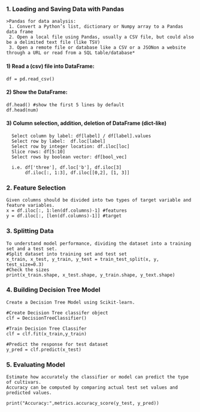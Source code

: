 ### 1. Loading and Saving Data with Pandas
    >Pandas for data analysis:
     1. Convert a Python’s list, dictionary or Numpy array to a Pandas data frame
     2. Open a local file using Pandas, usually a CSV file, but could also be a delimited text file (like TSV)
     3. Open a remote file or database like a CSV or a JSONon a website through a URL or read from a SQL table/database*

#### 1) Read a (csv) file into DataFrame: 
    df = pd.read_csv()
#### 2) Show the DataFrame:
    df.head() #show the first 5 lines by default
    df.head(num)
#### 3) Column selection, addition, deletion of DataFrame (dict-like)
      Select column by label: df[label] / df[label].values
      Select row by label:  df.loc[label]	
      Select row by integer location: df.iloc[loc]	
      Slice rows: df[5:10]	
      Select rows by boolean vector: df[bool_vec]
      
      i.e. df['three'], df.loc['b'], df.iloc[3]
           df.iloc[:, 1:3], df.iloc[[0,2], [1, 3]]

### 2. Feature Selection
    Given columns should be divided into two types of target variable and feature variables.
    x = df.iloc[:, 1:len(df.columns)-1] #features
    y = df.iloc[:, [len(df.columns)-1]] #target

### 3. Splitting Data
    To understand model performance, dividing the dataset into a training set and a test set.
    #Split dataset into training set and test set
    x_train, x_test, y_train, y_test = train_test_split(x, y, test_size=0.3)
    #Check the sizes
    print(x_train.shape, x_test.shape, y_train.shape, y_text.shape)

### 4. Building Decision Tree Model
    Create a Decision Tree Model using Scikit-learn.
    
    #Create Decision Tree classifer object
    clf = DecisionTreeClassifier()

    #Train Decision Tree Classifer
    clf = clf.fit(x_train,y_train)

    #Predict the response for test dataset
    y_pred = clf.predict(x_test)

### 5. Evaluating Model
    Estimate how accurately the classifier or model can predict the type of cultivars.
    Accuracy can be computed by comparing actual test set values and predicted values.

    print("Accuracy:",metrics.accuracy_score(y_test, y_pred))
